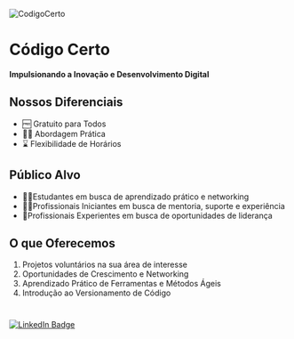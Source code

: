 ![CodigoCerto](https://utfs.io/f/3b2340e8-5523-4aca-a549-0688fd07450e-j4edu.jfif)

# Código Certo

**Impulsionando a Inovação e Desenvolvimento Digital**

## Nossos Diferenciais

- 🆓 Gratuito para Todos
- 👨‍💻 Abordagem Prática
- ⌛ Flexibilidade de Horários

## Público Alvo

- 🧑‍🎓Estudantes em busca de aprendizado prático e networking
- 🧑‍💼Profissionais Iniciantes em busca de mentoria, suporte e experiência
- 🧓Profissionais Experientes em busca de oportunidades de liderança

## O que Oferecemos

1. Projetos voluntários na sua área de interesse
2. Oportunidades de Crescimento e Networking
3. Aprendizado Prático de Ferramentas e Métodos Ágeis
4. Introdução ao Versionamento de Código

#

<a href="https://www.linkedin.com/company/codigocerto/">
  <img src="https://img.shields.io/badge/LinkedIn-blue?style=for-the-badge&logo=linkedin&logoColor=white" alt="LinkedIn Badge"/>
</a>
